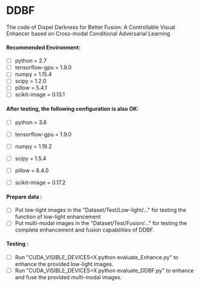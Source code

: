 # DDBF
The code of Dispel Darkness for Better Fusion: A Controllable Visual Enhancer based on Cross-modal Conditional Adversarial Learning

#### Recommended Environment:<br>
 - [ ] python = 2.7
 - [ ] tensorflow-gpu = 1.9.0
 - [ ] numpy = 1.15.4
 - [ ] scipy = 1.2.0
 - [ ] pillow = 5.4.1
 - [ ] scikit-image = 0.13.1

#### After testing, the following configuration is also OK:<br>
 - [ ] python = 3.6
 - [ ] tensorflow-gpu = 1.9.0
 - [ ] numpy = 1.19.2
 - [ ] scipy = 1.5.4
 - [ ] pillow = 8.4.0
 - [ ] scikit-image = 0.17.2

 
#### Prepare data :<br>
- [ ] Put low-light images in the "Dataset/Test/Low-light/..." for testing the function of low-light enhancement
- [ ] Put multi-modal images in the "Dataset/Test/Fusion/..." for testing the complete enhancement and fusion capabilities of DDBF.

#### Testing :<br>
- [ ] Run "CUDA_VISIBLE_DEVICES=X python evaluate_Enhance.py" to enhance the provided low-light images.
- [ ] Run "CUDA_VISIBLE_DEVICES=X python evaluate_DDBF.py" to enhance and fuse the provided multi-modal images.
